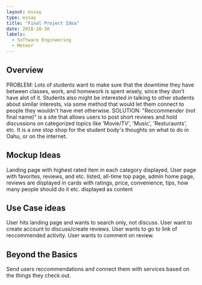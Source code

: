 ```yaml
---
layout: essay
type: essay
title: "Final Project Idea"
date: 2018-10-30
labels:
  - Software Engineering
  - Meteor
---
```


## Overview
PROBLEM: Lots of students want to make sure that the downtime they have between classes, work, and homework 
is spent wisely, since they don't have alot of it. Students also might be interested in talking to other 
students about similar interests, via some method that would let them connect to people they wouldn't have
met otherwise.
SOLUTION: "Reccommender (not final name)" is a site that allows users to post short reviews and hold 
discussions on categorized topics like 'Movie/TV', 'Music', 'Resturaunts', etc. It is a one stop shop for
the student body's thoughts on what to do in Oahu, or on the internet. 

## Mockup Ideas
Landing page with highest rated item in each category displayed, User page with favorites, reviews, and etc.
listed, all-time top page, admin home page, reviews are displayed in cards with ratings, price, convenience,
tips, how many people should do it etc. displayed as content

## Use Case ideas
User hits landing page and wants to search only, not discuss.
User want to create account to discuss/create reviews.
User wants to go to link of reccommended activity.
User wants to comment on review.

## Beyond the Basics
Send users reccommendations and connect them with services based on the things they check out.
